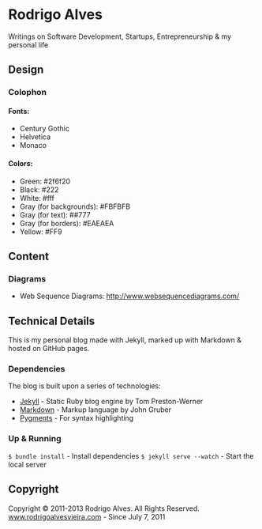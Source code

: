 # Rodrigo Alves

Writings on Software Development, Startups, Entrepreneurship & my personal life

## Design

### Colophon

#### Fonts:

  * Century Gothic
  * Helvetica
  * Monaco

#### Colors:

  * Green: #2f6f20
  * Black: #222
  * White: #fff
  * Gray (for backgrounds): #FBFBFB
  * Gray (for text): ##777
  * Gray (for borders): #EAEAEA
  * Yellow: #FF9

## Content

### Diagrams

  * Web Sequence Diagrams: http://www.websequencediagrams.com/

## Technical Details

This is my personal blog made with Jekyll, marked up with Markdown & hosted on GitHub pages.

### Dependencies

The blog is built upon a series of technologies:

* [Jekyll] - Static Ruby blog engine by Tom Preston-Werner
* [Markdown] - Markup language by John Gruber
* [Pygments] - For syntax highlighting

### Up & Running

`$ bundle install`       - Install dependencies
`$ jekyll serve --watch` - Start the local server

## Copyright

Copyright © 2011-2013 Rodrigo Alves. All Rights Reserved.
www.rodrigoalvesvieira.com - Since July 7, 2011

[Jekyll]: https://github.com/mojombo/jekyll
[Markdown]: http://daringfireball.net/projects/markdown/
[Pygments]: http://pygments.org/